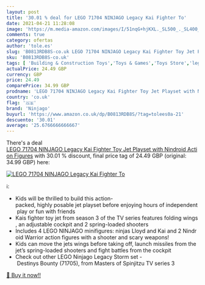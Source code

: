 ```yaml
---
layout: post
title: '30.01 % deal for LEGO 71704 NINJAGO Legacy Kai Fighter To'
date: 2021-04-21 11:28:08
image: 'https://m.media-amazon.com/images/I/51nqG+hjKXL._SL500_._SL400_.jpg'
comments: true
category: ofertas
author: 'tole.es'
slug: 'B0813RDB8S-co.uk LEGO 71704 NINJAGO Legacy Kai Fighter Toy Jet Playset...'
sku: 'B0813RDB8S-co.uk'
tags: [ 'Building & Construction Toys','Toys & Games','Toys Store','lego','ninjago', ]
actualPrice: 24.49 GBP
currency: GBP
price: 24.49
comparePrice: 34.99 GBP
prodname: 'LEGO 71704 NINJAGO Legacy Kai Fighter Toy Jet Playset with Nindroid Action Figures'
country: 'co.uk'
flag: '🇬🇧'
brand: 'Ninjago'
buyurl: 'https://www.amazon.co.uk/dp/B0813RDB8S/?tag=tolees0a-21'
descuento: '30.01'
average: '25.6766666666667'
---
```


There's a deal [LEGO 71704 NINJAGO Legacy Kai Fighter Toy Jet Playset with Nindroid Action Figures](https://www.amazon.co.uk/dp/B0813RDB8S/?tag=tolees0a-21)  with  30.01 % discount, final price tag of  24.49 GBP (original: 34.99 GBP) here:

[![LEGO 71704 NINJAGO Legacy Kai Fighter To](https://m.media-amazon.com/images/I/51nqG+hjKXL._SL500_._SL400_.jpg)](https://www.amazon.co.uk/dp/B0813RDB8S/?tag=tolees0a-21)

ℹ️:

- Kids will be thrilled to build this action-packed, highly posable jet playset before enjoying hours of independent play or fun with friends
- Kais fighter toy jet from season 3 of the TV series features folding wings, an adjustable cockpit and 2 spring-loaded shooters
- Includes 4 LEGO NINJAGO minifigures: ninjas Lloyd and Kai and 2 Nindroid Warrior action figures with a shooter and scary weapons!
- Kids can move the jets wings before taking off, launch missiles from the jet’s spring-loaded shooters and fight battles from the cockpit
- Check out other LEGO Ninjago Legacy Storm set - Destinys Bounty (71705), from Masters of Spinjitzu TV series 3

[🛒 Buy it now!!](https://www.amazon.co.uk/dp/B0813RDB8S/?tag=tolees0a-21)
